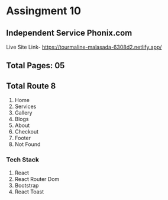 # Assingment 10 
## Independent Service Phonix.com 

Live Site Link- https://tourmaline-malasada-6308d2.netlify.app/
## Total Pages: 05
## Total Route 8

1. Home
2. Services
3. Gallery
4. Blogs
5. About
6. Checkout
7. Footer
8. Not Found

### Tech Stack

1. React
2. React Router Dom
3. Bootstrap
4. React Toast